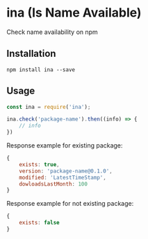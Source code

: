 ina (Is Name Available)
=========

Check name availability on npm


## Installation

    npm install ina --save


## Usage

``` javascript
const ina = require('ina');

ina.check('package-name').then((info) => { 
    // info
})
```

Response example for existing package:
``` javascript
{
    exists: true,
    version: 'package-name@0.1.0',
    modified: 'LatestTimeStamp',
    dowloadsLastMonth: 100
}
```

Response example for not existing package:
``` javascript
{
    exists: false
}
```
